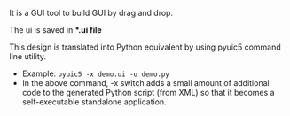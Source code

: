 It is a GUI tool to build GUI by drag and drop.

The ui is saved in **\*.ui file**

This design is translated into Python equivalent by using pyuic5 command line utility.
  - Example: ``pyuic5 -x demo.ui -o demo.py``
  - In the above command, -x switch adds a small amount of additional code to the generated Python script (from XML) so that it becomes a self-executable standalone application.


